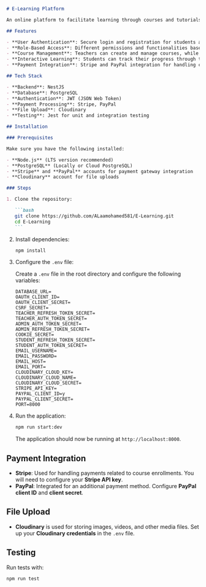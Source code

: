 ````markdown
# E-Learning Platform

An online platform to facilitate learning through courses and tutorials for students and teachers. This project is built using **NestJS** for the backend, **PostgreSQL** for the database, and integrates user authentication and role-based access for both students and teachers.

## Features

- **User Authentication**: Secure login and registration for students and teachers.
- **Role-Based Access**: Different permissions and functionalities based on user role (student/teacher).
- **Course Management**: Teachers can create and manage courses, while students can view and enroll in them.
- **Interactive Learning**: Students can track their progress through the course materials.
- **Payment Integration**: Stripe and PayPal integration for handling course payments.

## Tech Stack

- **Backend**: NestJS
- **Database**: PostgreSQL
- **Authentication**: JWT (JSON Web Token)
- **Payment Processing**: Stripe, PayPal
- **File Upload**: Cloudinary
- **Testing**: Jest for unit and integration testing

## Installation

### Prerequisites

Make sure you have the following installed:

- **Node.js** (LTS version recommended)
- **PostgreSQL** (Locally or Cloud PostgreSQL)
- **Stripe** and **PayPal** accounts for payment gateway integration
- **Cloudinary** account for file uploads

### Steps

1. Clone the repository:

   ```bash
   git clone https://github.com/ALaamohamed581/E-Learning.git
   cd E-Learning
   ```
````

2. Install dependencies:

   ```bash
   npm install
   ```

3. Configure the `.env` file:

   Create a `.env` file in the root directory and configure the following variables:

   ```env
   DATABASE_URL= 
   OAUTH_CLIENT_ID= 
   OAUTH_CLIENT_SECRET= 
   CSRF_SECRET= 
   TEACHER_REFRESH_TOKEN_SECRET= 
   TEACHER_AUTH_TOKEN_SECRET= 
   ADMIN_AUTH_TOKEN_SECRET= 
   ADMIN_REFRESH_TOKEN_SECRET= 
   COOKIE_SECRET= 
   STUDENT_REFRESH_TOKEN_SECRET= 
   STUDENT_AUTH_TOKEN_SECRET= 
   EMAIL_USERNAME= 
   EMAIL_PASSWORD= 
   EMAIL_HOST= 
   EMAIL_PORT= 
   CLOUDINARY_CLOUD_KEY= 
   CLOUDINARY_CLOUD_NAME= 
   CLOUDINARY_CLOUD_SECRET= 
   STRIPE_API_KEY= 
   PAYPAL_CLIENT_ID=y 
   PAYPAL_CLIENT_SECRET= 
   PORT=8000
   ```

4. Run the application:

   ```bash
   npm run start:dev
   ```

   The application should now be running at `http://localhost:8000`.

## Payment Integration

- **Stripe**: Used for handling payments related to course enrollments. You will need to configure your **Stripe API key**.
- **PayPal**: Integrated for an additional payment method. Configure **PayPal client ID** and **client secret**.

## File Upload

- **Cloudinary** is used for storing images, videos, and other media files. Set up your **Cloudinary credentials** in the `.env` file.

## Testing

Run tests with:

```bash
npm run test

```
